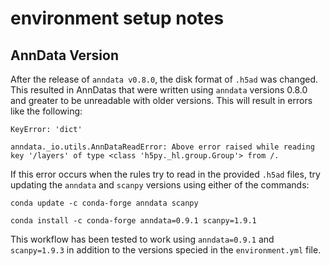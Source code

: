 # environment setup notes

## AnnData Version
After the release of `anndata v0.8.0`, the disk format of `.h5ad` was changed. This resulted in AnnDatas that were written using `anndata` versions 0.8.0 and greater to be unreadable with older versions. This will result in errors like the following:

```
KeyError: 'dict'

anndata._io.utils.AnnDataReadError: Above error raised while reading key '/layers' of type <class 'h5py._hl.group.Group'> from /.
```

If this error occurs when the rules try to read in the provided `.h5ad` files, try updating the `anndata` and `scanpy` versions using either of the commands:
```
conda update -c conda-forge anndata scanpy
```
```
conda install -c conda-forge anndata=0.9.1 scanpy=1.9.1
```
This workflow has been tested to work using `anndata=0.9.1` and `scanpy=1.9.3` in addition to the versions specied in the `environment.yml` file.

